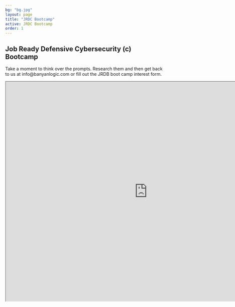 ```yaml
---
bg: "bg.jpg"
layout: page
title: "JRDC Bootcamp"
active: JRDC Bootcamp
order: 1
---
```

## Job Ready Defensive Cybersecurity (c) Bootcamp
<p>
Take a moment to think over the prompts. Research them and then get back to us at info@banyanlogic.com or fill out the JRDB boot camp interest form.
<p>
<iframe width="900" height="700" src="https://sway.office.com/s/tGY8DyDZB6qsbOH4/embed"></iframe>

